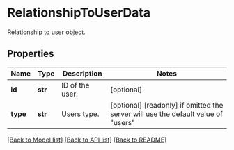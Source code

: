 # RelationshipToUserData

Relationship to user object.
## Properties
Name | Type | Description | Notes
------------ | ------------- | ------------- | -------------
**id** | **str** | ID of the user. | [optional] 
**type** | **str** | Users type. | [optional] [readonly]  if omitted the server will use the default value of "users"

[[Back to Model list]](README.md#documentation-for-models) [[Back to API list]](README.md#documentation-for-api-endpoints) [[Back to README]](README.md)


